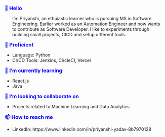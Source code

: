 <b style="font-size:16px;color:blue">👋 Hello</b>
<ul>I’m Priyanshi, an ethuiastic learner who is pursuing MS in Software Engineering. Earlier worked as an Automation Engineer and now wants to contribute as Software Developer. I like to experiments through building small projects, CICD and setup different tools.</ul>

<b style="font-size:16px;color:blue">🛫 Proficient</b>
<ul><li>Language: Python</li>
<li>CI/CD Tools: Jenkins, CircleCI, Vercel</li></ul>

<b style="font-size:16px;color:blue">🌱 I’m currently learning</b>
<ul><li>React.js</li>
<li>Java</li></ul>

<b style="font-size:16px;color:blue">💞️ I’m looking to collaborate on</b>
<ul><li>Projects related to Machine Learning and Data Analytics</li></ul>

<b style="font-size:16px;color:blue">📫 How to reach me</b>
<ul><li>LinkedIn: https://www.linkedin.com/in/priyanshi-yadav-8b7970128</li></ul>

<!---
pyadav6/pyadav6 is a ✨ special ✨ repository because its `README.md` (this file) appears on your GitHub profile.
You can click the Preview link to take a look at your changes.
--->
